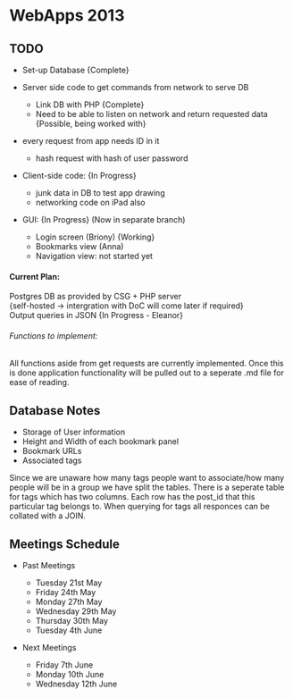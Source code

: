 # WebApps 2013

  
## TODO

 - Set-up Database {Complete}  
 - Server side code to get commands from network to serve DB  
    - Link DB with PHP {Complete}
    - Need to be able to listen on network and return requested data {Possible, being worked with}  

 - every request from app needs ID in it  
    - hash request with hash of user password  

 - Client-side code: {In Progress}  
    - junk data in DB to test app drawing  
    - networking code on iPad also

 - GUI: {In Progress} (Now in separate branch)
    - Login screen (Briony) {Working}
    - Bookmarks view (Anna)
    - Navigation view: not started yet

#### Current Plan:  
Postgres DB as provided by CSG + PHP server  
{self-hosted -> intergration with DoC will come later if required}  
Output queries in JSON {In Progress - Eleanor}



###### Functions to implement:
All functions aside from get requests are currently implemented. Once this is done application functionality will be pulled out to a seperate .md file for ease of reading.
  

  
  
## Database Notes

 - Storage of User information
 - Height and Width of each bookmark panel
 - Bookmark URLs
 - Associated tags  

Since we are unaware how many tags people want to associate/how many people will be in a group we have split the tables. There is a seperate table for tags which has two columns. Each row has the post_id that this particular tag belongs to. When querying for tags all responces can be collated with a JOIN.


## Meetings Schedule

 - Past Meetings  
    - Tuesday 21st May  
    - Friday 24th May  
    - Monday 27th May  
    - Wednesday 29th May  
    - Thursday 30th May  
    - Tuesday 4th June 
    
 - Next Meetings
    - Friday 7th June  
    - Monday 10th June  
    - Wednesday 12th June  
